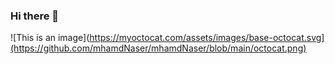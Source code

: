 ### Hi there 👋

![This is an image](https://myoctocat.com/assets/images/base-octocat.svg](https://github.com/mhamdNaser/mhamdNaser/blob/main/octocat.png)

<!--
**mhamdNaser/mhamdNaser** is a ✨ _special_ ✨ repository because its `README.md` (this file) appears on your GitHub profile.

Here are some ideas to get you started:

- 🔭 I’m currently working on ...
- 🌱 I’m currently learning ...
- 👯 I’m looking to collaborate on ...
- 🤔 I’m looking for help with ...
- 💬 Ask me about ...
- 📫 How to reach me: ...
- 😄 Pronouns: ...
- ⚡ Fun fact: ...
-->
